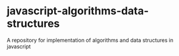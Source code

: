 # javascript-algorithms-data-structures
A repository for implementation of algorithms and data structures in javascript 

